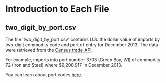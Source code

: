 # Introduction to Each File

## two_digit_by_port.csv
The file 'two_digit_by_port.csv' contains U.S. the dollar value of imports by two-digit commodity code and port of entry for December 2013. The data were retrieved from the [Census trade API](https://www.census.gov/data/developers/data-sets/international-trade.html).

For example, imports into port number 3703 (Green Bay, WI) of commodity 72 (Iron and Steel) where $9,208,917 in December 2013.

You can learn about port codes [here](https://www.census.gov/foreign-trade/schedules/d/distcode.html).
